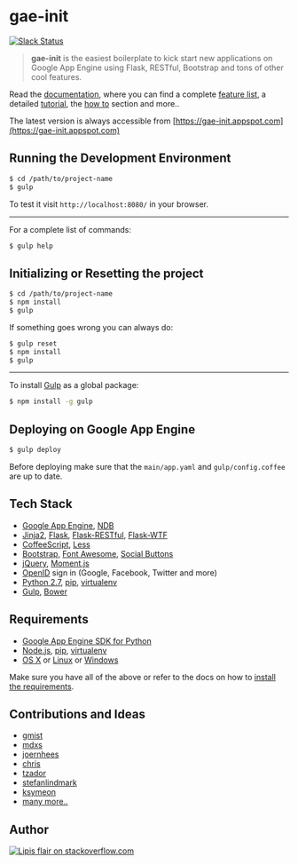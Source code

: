 gae-init
========

[![Slack Status](https://gae-init-slack.herokuapp.com/badge.svg)](https://gae-init-slack.herokuapp.com)

> **gae-init** is the easiest boilerplate to kick start new applications on Google
App Engine using Flask, RESTful, Bootstrap and tons of other cool features.

Read the [documentation][], where you can find a complete [feature list][],
a detailed [tutorial][], the [how to][] section and more..

The latest version is always accessible from
[https://gae-init.appspot.com](https://gae-init.appspot.com)

Running the Development Environment
-----------------------------------

```bash
$ cd /path/to/project-name
$ gulp
```

To test it visit `http://localhost:8080/` in your browser.

- - - - - - - - - - - - - - - - - - - - - - - - - - - - - - - - - - - - - - - -

For a complete list of commands:

```bash
$ gulp help
```

Initializing or Resetting the project
------------------------------------

```bash
$ cd /path/to/project-name
$ npm install
$ gulp
```

If something goes wrong you can always do:

```bash
$ gulp reset
$ npm install
$ gulp
```

- - - - - - - - - - - - - - - - - - - - - - - - - - - - - - - - - - - - - - - -

To install [Gulp][] as a global package:

```bash
$ npm install -g gulp
```

Deploying on Google App Engine
------------------------------

```bash
$ gulp deploy
```

Before deploying make sure that the `main/app.yaml` and `gulp/config.coffee`
are up to date.

Tech Stack
----------

  - [Google App Engine][], [NDB][]
  - [Jinja2][], [Flask][], [Flask-RESTful][], [Flask-WTF][]
  - [CoffeeScript][], [Less][]
  - [Bootstrap][], [Font Awesome][], [Social Buttons][]
  - [jQuery][], [Moment.js][]
  - [OpenID][] sign in (Google, Facebook, Twitter and more)
  - [Python 2.7][], [pip][], [virtualenv][]
  - [Gulp][], [Bower][]

Requirements
------------

  - [Google App Engine SDK for Python][]
  - [Node.js][], [pip][], [virtualenv][]
  - [OS X][] or [Linux][] or [Windows][]

Make sure you have all of the above or refer to the docs on how to
[install the requirements](http://docs.gae-init.appspot.com/requirement/).

Contributions and Ideas
-----------------------

  - [gmist][]
  - [mdxs][]
  - [joernhees][]
  - [chris][]
  - [tzador][]
  - [stefanlindmark][]
  - [ksymeon][]
  - [many more..][]

Author
------

[![Lipis flair on stackoverflow.com][lipisflair]][lipis]

[bootstrap]: http://getbootstrap.com/
[bower]: http://bower.io/
[chris]: http://stackoverflow.com/users/226394/chris-top
[coffeescript]: http://coffeescript.org/
[documentation]: http://docs.gae-init.appspot.com
[feature list]: http://docs.gae-init.appspot.com/features/
[flask-restful]: https://flask-restful.readthedocs.org
[flask-wtf]: https://flask-wtf.readthedocs.org
[flask]: http://flask.pocoo.org/
[font awesome]: http://fortawesome.github.com/Font-Awesome/
[gmist]: https://github.com/gmist
[google app engine sdk for python]: https://developers.google.com/appengine/downloads
[google app engine]: https://developers.google.com/appengine/
[gulp]: http://gulpjs.com
[how to]: http://docs.gae-init.appspot.com/howto/
[jinja2]: http://jinja.pocoo.org/docs/
[joernhees]: https://github.com/joernhees
[jquery]: https://jquery.com/
[ksymeon]: https://plus.google.com/+KostasSymeonidis
[less]: http://lesscss.org/
[lesscss]: http://lesscss.org/
[linux]: http://www.ubuntu.com
[lipis]: http://stackoverflow.com/users/8418/lipis
[lipisflair]: http://stackexchange.com/users/flair/5282.png
[many more..]: https://github.com/gae-init/gae-init/graphs/contributors
[mdxs]: https://github.com/mdxs
[moment.js]: http://momentjs.com/
[ndb]: https://developers.google.com/appengine/docs/python/ndb/
[node.js]: http://nodejs.org/
[openid]: http://en.wikipedia.org/wiki/OpenID
[os x]: http://www.apple.com/osx/
[pip]: http://www.pip-installer.org/
[python 2.7]: https://developers.google.com/appengine/docs/python/python27/using27
[social buttons]: http://lipis.github.io/bootstrap-social/
[stefanlindmark]: http://www.linkedin.com/in/stefanlindmark
[tutorial]: http://docs.gae-init.appspot.com/tutorial/
[tzador]: https://plus.google.com/+TimZadorozhny
[virtualenv]: http://www.virtualenv.org/
[windows]: http://windows.microsoft.com/
